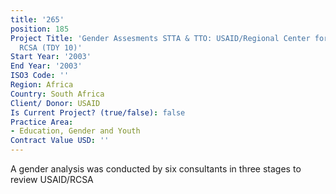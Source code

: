```yaml
---
title: '265'
position: 185
Project Title: 'Gender Assesments STTA & TTO: USAID/Regional Center for Southern Africa,
  RCSA (TDY 10)'
Start Year: '2003'
End Year: '2003'
ISO3 Code: ''
Region: Africa
Country: South Africa
Client/ Donor: USAID
Is Current Project? (true/false): false
Practice Area:
- Education, Gender and Youth
Contract Value USD: ''
---
```


A gender analysis was conducted by six consultants in three stages to review USAID/RCSA